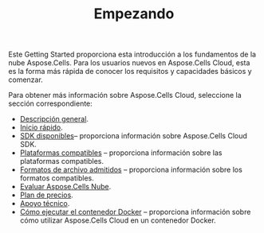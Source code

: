 ﻿---
title: Empezando
second_title: Aspose.Cells Cloud Documen
type: docs
url: /es/getting-started/
description: Aspose.Cells La nube admite Excel para crear, convertir, fusionar, dividir, proteger, operar objetos internos, etc.
weight: 10
kwords: Excel, Office Nube, REST API, Hoja de cálculo, PDF, CSV, Json, Markdwon, Primeros pasos
---
Este Getting Started proporciona esta introducción a los fundamentos de la nube Aspose.Cells. Para los usuarios nuevos en Aspose.Cells Cloud, esta es la forma más rápida de conocer los requisitos y capacidades básicos y comenzar.

Para obtener más información sobre Aspose.Cells Cloud, seleccione la sección correspondiente:

- [Descripción general](/cells/es/overview/).
- [Inicio rápido](/cells/es/quickstart/).
- [SDK disponibles](/cells/es/available-sdks/)– proporciona información sobre Aspose.Cells Cloud SDK.
- [Plataformas compatibles](/cells/es/supported-platforms/) – proporciona información sobre las plataformas compatibles.
- [Formatos de archivo admitidos](/cells/es/supported-file-formats/) – proporciona información sobre los formatos compatibles.
- [Evaluar Aspose.Cells Nube](/cells/es/evaluate-aspose-cells/).
- [Plan de precios](/cells/es/pricing-plan/).
- [Apoyo técnico](/cells/es/technical-support/).
- [Cómo ejecutar el contenedor Docker](/cells/es/how-to-run-docker-container/) – proporciona información sobre cómo utilizar Aspose.Cells Cloud en un contenedor Docker.
